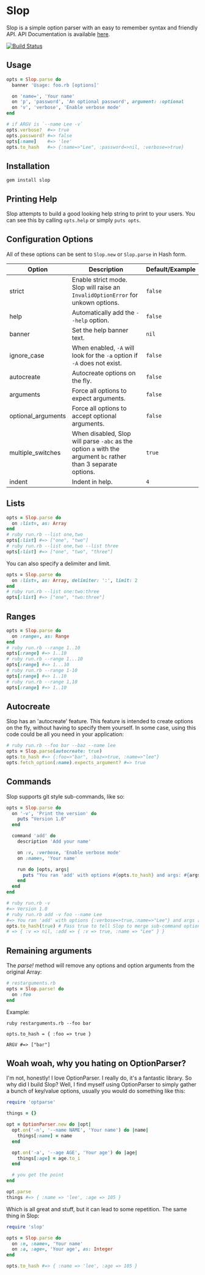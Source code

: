 Slop
====

Slop is a simple option parser with an easy to remember syntax and friendly API.
API Documentation is available [here](http://leejarvis.github.com/rdoc/slop/).

[![Build Status](https://travis-ci.org/leejarvis/slop.png?branch=master)](http://travis-ci.org/leejarvis/slop)

Usage
-----

```ruby
opts = Slop.parse do
  banner 'Usage: foo.rb [options]'

  on 'name=', 'Your name'
  on 'p', 'password', 'An optional password', argument: :optional
  on 'v', 'verbose', 'Enable verbose mode'
end

# if ARGV is `--name Lee -v`
opts.verbose?  #=> true
opts.password? #=> false
opts[:name]    #=> 'lee'
opts.to_hash   #=> {:name=>"Lee", :password=>nil, :verbose=>true}
```

Installation
------------

    gem install slop

Printing Help
-------------

Slop attempts to build a good looking help string to print to your users. You
can see this by calling `opts.help` or simply `puts opts`.

Configuration Options
---------------------

All of these options can be sent to `Slop.new` or `Slop.parse` in Hash form.

| Option | Description | Default/Example |
| ------ | ----------- | --------------- |
| strict | Enable strict mode. Slop will raise an `InvalidOptionError` for unkown options. | `false` |
| help   | Automatically add the `--help` option. | `false` |
| banner | Set the help banner text. | `nil` |
| ignore_case | When enabled, `-A` will look for the `-a` option if `-A` does not exist. | `false` |
| autocreate | Autocreate options on the fly. | `false` |
| arguments | Force all options to expect arguments. | `false` |
| optional_arguments | Force all options to accept optional arguments. | `false` |
| multiple_switches | When disabled, Slop will parse `-abc` as the option `a` with the argument `bc` rather than 3 separate options. | `true` |
| indent |  Indent in help. | `4` |

Lists
-----

```ruby
opts = Slop.parse do
  on :list=, as: Array
end
# ruby run.rb --list one,two
opts[:list] #=> ["one", "two"]
# ruby run.rb --list one,two --list three
opts[:list] #=> ["one", "two", "three"]
```

You can also specify a delimiter and limit.

```ruby
opts = Slop.parse do
  on :list=, as: Array, delimiter: ':', limit: 2
end
# ruby run.rb --list one:two:three
opts[:list] #=> ["one", "two:three"]
```

Ranges
------

```ruby
opts = Slop.parse do
  on :range=, as: Range
end
# ruby run.rb --range 1..10
opts[:range] #=> 1..10
# ruby run.rb --range 1...10
opts[:range] #=> 1...10
# ruby run.rb --range 1-10
opts[:range] #=> 1..10
# ruby run.rb --range 1,10
opts[:range] #=> 1..10
```

Autocreate
----------

Slop has an 'autocreate' feature. This feature is intended to create
options on the fly, without having to specify them yourself. In some case,
using this code could be all you need in your application:

```ruby
# ruby run.rb --foo bar --baz --name lee
opts = Slop.parse(autocreate: true)
opts.to_hash #=> {:foo=>"bar", :baz=>true, :name=>"lee"}
opts.fetch_option(:name).expects_argument? #=> true
```

Commands
--------

Slop supports git style sub-commands, like so:

```ruby
opts = Slop.parse do
  on '-v', 'Print the version' do
    puts "Version 1.0"
  end

  command 'add' do
    description 'Add your name'

    on :v, :verbose, 'Enable verbose mode'
    on :name=, 'Your name'

    run do |opts, args|
      puts "You ran 'add' with options #{opts.to_hash} and args: #{args.inspect}"
    end
  end
end

# ruby run.rb -v
#=> Version 1.0
# ruby run.rb add -v foo --name Lee
#=> You ran 'add' with options {:verbose=>true,:name=>"Lee"} and args ["foo"]
opts.to_hash(true) # Pass true to tell Slop to merge sub-command option values.
# => { :v => nil, :add => { :v => true, :name => "Lee" } }
```

Remaining arguments
-------------------

The *parse!*  method will remove any options and option arguments from the original Array:

```ruby
# restarguments.rb
opts = Slop.parse! do
  on :foo
end
```

Example:

```
ruby restarguments.rb --foo bar
```

```
opts.to_hash = { :foo => true }

ARGV #=> ["bar"]
```

Woah woah, why you hating on OptionParser?
------------------------------------------

I'm not, honestly! I love OptionParser. I really do, it's a fantastic library.
So why did I build Slop? Well, I find myself using OptionParser to simply
gather a bunch of key/value options, usually you would do something like this:

```ruby
require 'optparse'

things = {}

opt = OptionParser.new do |opt|
  opt.on('-n', '--name NAME', 'Your name') do |name|
    things[:name] = name
  end

  opt.on('-a', '--age AGE', 'Your age') do |age|
    things[:age] = age.to_i
  end

  # you get the point
end

opt.parse
things #=> { :name => 'lee', :age => 105 }
```

Which is all great and stuff, but it can lead to some repetition. The same
thing in Slop:

```ruby
require 'slop'

opts = Slop.parse do
  on :n, :name=, 'Your name'
  on :a, :age=, 'Your age', as: Integer
end

opts.to_hash #=> { :name => 'lee', :age => 105 }
```
